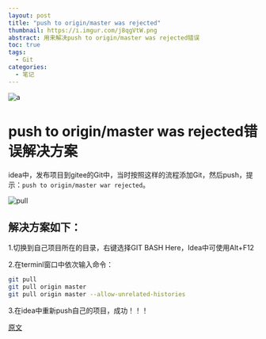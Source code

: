 ```yaml
---
layout: post
title: "push to origin/master was rejected"
thumbnail: https://i.imgur.com/j8qgVtW.png
abstract: 用来解决push to origin/master was rejected错误
toc: true
tags: 
  - Git
categories:
  - 笔记
---
```

![a](https://i.imgur.com/j8qgVtW.png)
# push to origin/master was rejected错误解决方案
idea中，发布项目到gitee的Git中，当时按照这样的流程添加Git，然后push，提示：`push to origin/master war rejected`。
<!-- more -->

![pull](http://upload-images.jianshu.io/upload_images/11162615-da4502c6e827b3b2?imageMogr2/auto-orient/strip%7CimageView2/2/w/1240)
## 解决方案如下：

1.切换到自己项目所在的目录，右键选择GIT BASH Here，Idea中可使用Alt+F12

2.在terminl窗口中依次输入命令：

```bash
git pull
git pull origin master
git pull origin master --allow-unrelated-histories
```

3.在idea中重新push自己的项目，成功！！！

[原文](https://blog.csdn.net/a137151062/article/details/78820806)
